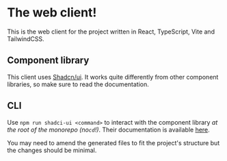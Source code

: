 # The web client!

This is the web client for the project written in React, TypeScript, Vite and TailwindCSS.

## Component library

This client uses [Shadcn/ui](https://ui.shadcn.com/). It works quite differently from other component libraries, so make sure to read the documentation.

## CLI

Use `npm run shadci-ui <command>` to interact with the component library _at the root of the monorepo (no`cd`!)_. Their documentation is available [here](https://ui.shadcn.com/docs/cli).

You may need to amend the generated files to fit the project's structure but the changes should be minimal.
